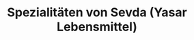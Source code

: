 ---
title: "Spezialitäten von Sevda (Yasar Lebensmittel)"
url: /brakel/spezialitaeten-von-sevda-yasar-lebensmittel/
shop: Supermarkt
---
